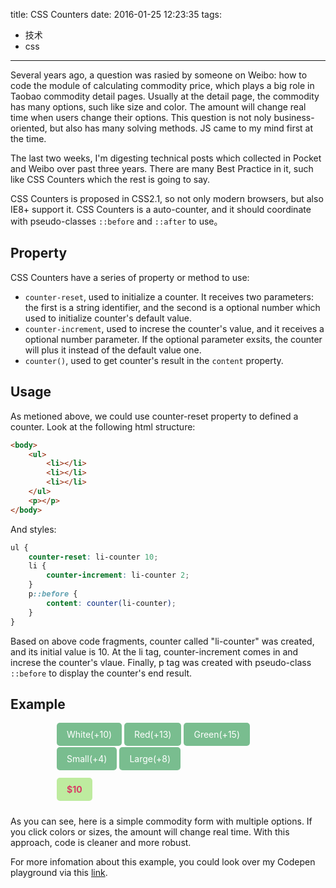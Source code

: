 title: CSS Counters
date: 2016-01-25 12:23:35
tags:
  - 技术
  - css
---

Several years ago, a question was rasied by someone on Weibo: how to code the module of calculating commodity price, which plays a big role in Taobao commodity detail pages. Usually at the detail page, the commodity has many options, such like size and color. The amount will change real time when users change their options. This question is not noly business-oriented, but also has many solving methods. JS came to my mind first at the time.

The last two weeks, I'm digesting technical posts which collected in Pocket and Weibo over past three years. There are many Best Practice in it, such like CSS Counters which the rest is going to say.

<!-- more -->

CSS Counters is proposed in CSS2.1, so not only modern browsers, but also IE8+ support it. CSS Counters is a auto-counter, and it should coordinate with pseudo-classes `::before` and `::after` to use。

## Property

CSS Counters have a series of property or method to use:

- `counter-reset`, used to initialize a counter. It receives two parameters: the first is a string identifier, and the second is a optional number which used to initialize counter's default value.   
- `counter-increment`, used to increse the counter's value, and it receives a optional number parameter. If the optional parameter exsits, the counter will plus it instead of the default value one.
- `counter()`, used to get counter's result in the `content` property.

## Usage

As metioned above, we could use counter-reset property to defined a counter. Look at the following html structure:

```html
<body>
    <ul>
        <li></li>
        <li></li>
        <li></li>
    </ul>
    <p></p>
</body>
```

And styles:

```scss
ul {
    counter-reset: li-counter 10;
    li {
        counter-increment: li-counter 2;
    }
    p::before {
        content: counter(li-counter);
    }
}
```

Based on above code fragments, counter called "li-counter" was created, and its initial value is 10. At the li tag, counter-increment comes in and increse the counter's vlaue. Finally, p tag was created with pseudo-class `::before` to display the counter's end result.

## Example

<div class="counter-wrap"><ul class="row"><li class="price-10"><input type="radio" name="color" id="white"/><label for="white">White(+10)</label></li><li class="price-13"><input type="radio" name="color" id="red"/><label for="red">Red(+13)</label></li><li class="price-15"><input type="radio" name="color" id="green"/><label for="green">Green(+15)</label></li></ul><ul class="row"><li class="price-4"><input type="radio" name="size" id="small"/><label for="small">Small(+4)</label></li><li class="price-8"><input type="radio" name="size" id="large"/><label for="large">Large(+8)</label></li></ul><ul class="row"><li class="price-total"></li></ul></div>

<style>
@charset "UTF-8";
.counter-wrap {
  width: 360px;
  margin: 0 auto;
  counter-reset: price 10;
}

.counter-wrap ul.row {
  margin: 2px 2px 2px 0;
  padding: 0;
  list-style-type: none;
}

.counter-wrap li {
  display: inline-block;
  margin: 10px 2px;
  text-align: center;
}

.counter-wrap input {
  position: absolute;
  clip: rect(0 0 0 0);
}

.counter-wrap label {
  padding: 10px 16px;
  color: white;
  background-color: #79BD8F;
  border-radius: 5px;
}

.counter-wrap input:checked + label {
  background-color: #F06161;
}

.counter-wrap input#small:checked {
  counter-increment: price 4;
}

.counter-wrap input#large:checked {
  counter-increment: price 8;
}

.counter-wrap input#white:checked {
  counter-increment: price 10;
}

.counter-wrap input#red:checked {
  counter-increment: price 13;
}

.counter-wrap input#green:checked {
  counter-increment: price 15;
}

.counter-wrap li.price-total {
  padding: 10px 16px;
  background-color: #BEEB9F;
  border-radius: 5px;
}
.counter-wrap li.price-total::before {
  content: "$" counter(price);
  color: #D83C65;
  font-weight: bold;
}
</style>

As you can see, here is a simple commodity form with multiple options. If you click colors or sizes, the amount will change real time. With this approach, code is cleaner and more robust.

For more infomation about this example, you could look over my Codepen playground via this [link](http://codepen.io/pinggod/pen/JGpVNx?editors=1100).
